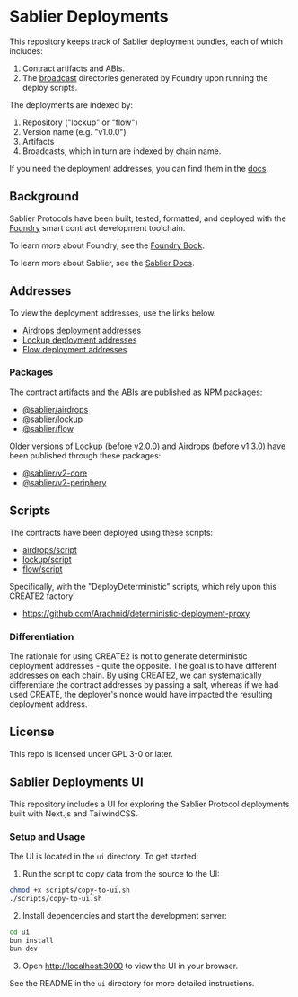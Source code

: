 # Sablier Deployments

This repository keeps track of Sablier deployment bundles, each of which includes:

1. Contract artifacts and ABIs.
2. The [broadcast](https://book.getfoundry.sh/guides/scripting-with-solidity) directories generated by Foundry upon
   running the deploy scripts.

The deployments are indexed by:

1. Repository ("lockup" or "flow")
2. Version name (e.g. "v1.0.0")
3. Artifacts
4. Broadcasts, which in turn are indexed by chain name.

If you need the deployment addresses, you can find them in the [docs](https://docs.sablier.com).

## Background

Sablier Protocols have been built, tested, formatted, and deployed with the [Foundry](https://getfoundry.sh) smart
contract development toolchain.

To learn more about Foundry, see the [Foundry Book](https://book.getfoundry.sh).

To learn more about Sablier, see the [Sablier Docs](https://docs.sablier.com).

## Addresses

To view the deployment addresses, use the links below.

- [Airdrops deployment addresses](https://docs.sablier.com/guides/airdrops/deployments)
- [Lockup deployment addresses](https://docs.sablier.com/guides/lockup/deployments)
- [Flow deployment addresses](https://docs.sablier.com/guides/flow/deployments)

### Packages

The contract artifacts and the ABIs are published as NPM packages:

- [@sablier/airdrops](https://npmjs.com/package/@sablier/airdrops)
- [@sablier/lockup](https://npmjs.com/package/@sablier/lockup)
- [@sablier/flow](https://npmjs.com/package/@sablier/flow)

Older versions of Lockup (before v2.0.0) and Airdrops (before v1.3.0) have been published through these packages:

- [@sablier/v2-core](https://npmjs.com/package/@sablier/v2-core)
- [@sablier/v2-periphery](https://npmjs.com/package/@sablier/v2-periphery)

## Scripts

The contracts have been deployed using these scripts:

- [airdrops/script](https://github.com/sablier-labs/airdrops/tree/main/script)
- [lockup/script](https://github.com/sablier-labs/lockup/tree/main/script)
- [flow/script](https://github.com/sablier-labs/flow/tree/main/script)

Specifically, with the "DeployDeterministic" scripts, which rely upon this CREATE2 factory:

- https://github.com/Arachnid/deterministic-deployment-proxy

### Differentiation

The rationale for using CREATE2 is not to generate deterministic deployment addresses - quite the opposite. The goal is
to have different addresses on each chain. By using CREATE2, we can systematically differentiate the contract addresses
by passing a salt, whereas if we had used CREATE, the deployer's nonce would have impacted the resulting deployment
address.

## License

This repo is licensed under GPL 3-0 or later.

## Sablier Deployments UI

This repository includes a UI for exploring the Sablier Protocol deployments built with Next.js and TailwindCSS.

### Setup and Usage

The UI is located in the `ui` directory. To get started:

1. Run the script to copy data from the source to the UI:

```bash
chmod +x scripts/copy-to-ui.sh
./scripts/copy-to-ui.sh
```

2. Install dependencies and start the development server:

```bash
cd ui
bun install
bun dev
```

3. Open [http://localhost:3000](http://localhost:3000) to view the UI in your browser.

See the README in the `ui` directory for more detailed instructions.

